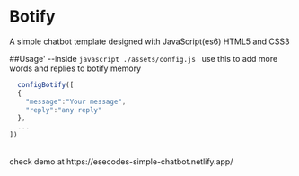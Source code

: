 # Botify
A simple chatbot template designed with JavaScript(es6) HTML5 and CSS3

##Usage'
--inside ```javascript ./assets/config.js ```
use this to add more words and replies to botify memory
```javascript
  configBotify([
  {
    "message":"Your message",
    "reply":"any reply"
  },
  ...
])
```
<br>
check demo at https://esecodes-simple-chatbot.netlify.app/
